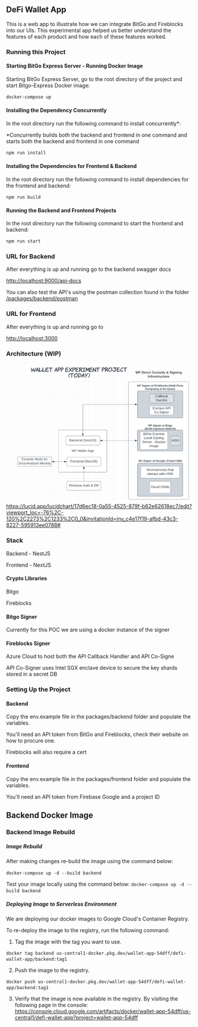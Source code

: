 ## DeFi Wallet App
This is a web app to illustrate how we can integrate BitGo and Fireblocks into our UIs. This experimental app helped us better understand the features of each product and how each of these features worked. 

### Running this Project
#### Starting BitGo Express Server - Running Docker Image
Starting BitGo Express Server, go to the root directory of the project and start Bitgo-Express Docker image:
```bash
docker-compose up
```

#### Installing the Dependency Concurrently
In the root directory run the following command to install concurrently*:

*Concurrently builds both the backend and frontend in one command and starts both the backend and frontend in one command
```bash
npm run install
```

#### Installing the Dependencies for Frontend & Backend
In the root directory run the following command to install dependencies for the frontend and backend:
```aidl
npm run build
```

#### Running the Backend and Frontend Projects
In the root directory run the following command to start the frontend and backend:
```bash
npm run start
```
### URL for Backend
After everything is up and running go to the backend swagger docs

[http://localhost:9000/api-docs
](http://localhost:9000/api-docs)

You can also test the API's using the postman collection found in the folder [/packages/backend/postman ](https://github.com/wfblockchain/defi_wallet_app/tree/master/packages/backend/postman)
### URL for Frontend
After everything is up and running go to

[http://localhost:3000
](http://localhost:3000)


### Architecture (WIP)

![img_1.png](img_1.png)
https://lucid.app/lucidchart/17d6ec18-0a55-4525-879f-b62e62618ec7/edit?viewport_loc=-76%2C-120%2C2273%2C1233%2C0_0&invitationId=inv_c4e17f19-afbd-43c3-8227-595913ee0788#

### Stack
Backend - NestJS

Frontend - NextJS

#### Crypto Libraries
Bitgo

Fireblocks

#### Bitgo Signer
Currently for this POC we are using a docker instance of the signer

#### Fireblocks Signer
Azure Cloud to host both the API Callback Handler and API Co-Signe

API Co-Signer uses Intel SGX enclave device to secure the key shards stored in a secret DB

### Setting Up the Project
#### Backend
Copy the env.example file in the packages/backend folder and populate the variables.

You'll need an API token from BitGo and Fireblocks, check their website on how to procure one.

Fireblocks will also require a cert

#### Frontend
Copy the env.example file in the packages/frontend folder and populate the variables.

You'll need an API token from Firebase Google and a project ID


## Backend Docker Image

### Backend Image Rebuild

##### Image Rebuild
After making changes re-build the image using the command below:

`docker-compose up -d --build backend`

Test your image locally using the command below:
`docker-compose up -d --build backend`

##### Deploying Image to Serverless Environment

We are deploying our docker images to Google Cloud's Container Registry.

To re-deploy the image to the registry, run the following command:
1. Tag the image with the tag you want to use.
```aidl
docker tag backend us-central1-docker.pkg.dev/wallet-app-54dff/defi-wallet-app/backend:tag1
 ```
2. Push the image to the registry.

```aidl
docker push us-central1-docker.pkg.dev/wallet-app-54dff/defi-wallet-app/backend:tag1
```

3. Verify that the image is now available in the registry. By visiting the following page in the console:
   https://console.cloud.google.com/artifacts/docker/wallet-app-54dff/us-central1/defi-wallet-app?project=wallet-app-54dff
 